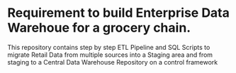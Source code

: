 # Requirement to build Enterprise Data Warehoue for a grocery chain.
This repository contains step by step ETL Pipeline and SQL Scripts to migrate Retail Data 
from multiple sources into a Staging area and from staging to a Central Data Warehouse Repository on a control framework
